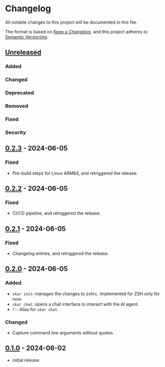 # Changelog

All notable changes to this project will be documented in this file.

The format is based on [Keep a Changelog], and this project adheres to [Semantic Versioning].

## [Unreleased]

### Added

### Changed

### Deprecated

### Removed

### Fixed

### Security

## [0.2.3] - 2024-06-05

### Fixed

- Pre-build steps for Linux ARM64, and retriggered the release.

## [0.2.2] - 2024-06-05

### Fixed

- CI/CD pipeline, and retriggered the release.

## [0.2.1] - 2024-06-05

### Fixed

- Changelog entries, and retriggered the release.

## [0.2.0] - 2024-06-05

### Added

- `skar init`: manages the changes to zshrc. Implemented for ZSH only for now.
- `skar chat`: opens a chat interface to interact with the AI agent.
- `?-`: Alias for `skar chat`.

### Changed

- Capture command line arguments without quotes.

## [0.1.0] - 2024-06-02

- initial release

[0.1.0]: https://github.com/acovaci/skar/releases/tag/v0.1.0
[0.2.0]: https://github.com/acovaci/skar/compare/v0.1.0...v0.2.0
[0.2.1]: https://github.com/acovaci/skar/compare/v0.2.0...v0.2.1
[0.2.2]: https://github.com/acovaci/skar/compare/v0.2.1...v0.2.2
[0.2.3]: https://github.com/acovaci/skar/compare/v0.2.2...v0.2.3
[keep a changelog]: https://keepachangelog.com/en/1.0.0/
[semantic versioning]: https://semver.org/spec/v2.0.0.html
[unreleased]: https://github.com/acovaci/skar/compare/v0.2.3...HEAD
